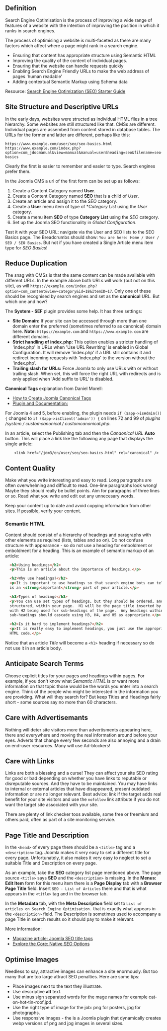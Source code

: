 <!-- Filename: jdocmanual?manual=user&heading=seo&filename=seo-basics.md / Display title: SEO Basics -->

## Definition

Search Engine Optimisation is the process of improving a wide range of features
of a website with the intention of improving the position in which it ranks in
search engines.

The process of optimising a website is multi-faceted as there are many factors
which affect where a page might rank in a search engine.

- Ensuring that content has appropriate structure using Semantic HTML
- Improving the quality of the content of individual pages.
- Ensuring that the website can handle requests quickly
- Enabling Search Engine Friendly URLs to make the web address of pages
  'human readable'
- Adding contextual Semantic Markup using Schema data

Resource: [Search Engine Optimization (SEO) Starter Guide](https://developers.google.com/search/docs/fundamentals/seo-starter-guide "")

## Site Structure and Descriptive URLs

In the early days, websites were structed as individual HTML files in a tree
hierarchy. Some websites are still structured like that. CMSs are different.
Individual pages are assembed from content stored in database tables. The URLs
for the former and latter are different, perhaps like this:
```
https://www.example.com/user/seo/seo-basics.html
https://www.example.com/index.php?option=com_jdocmanual&view=manual&manual=user&heading=seo&filename=seo-basics
```
Clearly the first is easier to remember and easier to type. Search engines
prefer them.

In the Joomla CMS a url of the first form can be set up as follows:

1. Create a Content Category named **User**.
2. Create a Content Category named **SEO** that is a child of *User*.
3. Create an article and assign it to the *SEO* category.
4. Create a **User** menu item of type of **Category List* using the *User* category.
5. Create a menu item **SEO** of type **Category List** using the *SEO* category.
6. Set up the Joomla SEO functionality in *Global Configuration*.

Test it with your SEO URL: navigate via the User and SEO lists to the SEO Basics
page. The Breadcrumbs should show: `You are here: Home / User / SEO / SEO Basics`.
But not if you have created a Single Article menu item type for *SEO Basics*!

## Reduce Duplication

The snag with CMSs is that the same content can be made available with different
URLs. In the example above both URLs will work (but not on this site), as will
`https://example.com/index.php?option=com_content&view=category&id=18&ItemID=17`.
Only one of these should be recognised by search engines and set as the
**canonical** URL. But which one and how?

The **System - SEF** plugin provides some help. It has three settings:

* **Site Domain:** If your site can be accessed through more than one domain
enter the preferred (sometimes referred to as canonical) domain here. **Note:**
`https://example.com` and `https://www.example.com` are different domains.
* **Strict handling of index.php:** This option enables a stricter handling of
'index.php' in URLs when 'Use URL Rewriting' is enabled in Global Configuration.
It will remove 'index.php' if a URL still contains it and redirect incoming
requests with 'index.php' to the version without the 'index.php'.
* **Trailing slash for URLs:** Force Joomla to only use URLs with or without
trailing slash. When set, this will force the right URL with redirects and is
only applied when 'Add suffix to URL' is disabled.

**Canonical Tags** explanation from Daniel Morell:

* [How to Create Joomla Canonical Tags](https://www.danielmorell.com/blog/how-to-create-joomla-canonical-tags "")
* [Plugin and Documentation:](https://www.danielmorell.com/tools/joomla/custom-canonical "")

For Joomla 4 and 5, before enabling, the plugin needs `if ($app->isAdmin()) {`
changed to `if ($app->isClient('admin')) {` on lines 72 and 99 of
*plugins /system / customcanonical / customcanonical.php*.

In an article, select the Publishing tab and then the *Canaonical URL* **Auto**
button. This will place a link like the following any page that displays the
single article:
```
	<link href="/jdm3/en/user/seo/seo-basics.html" rel="canonical" />
```
## Content Quality

Make what you write interesting and easy to read. Long paragraphs are often
overwhelming and difficult to read. One-line paragraphs look wrong! Maybe they
should really be bullet points. Aim for paragraphs of three lines or so. Read
what you write and edit out any unnecesary words.

Keep your content up to date and avoid copying information from other sites.
If possible, verify your content.

### Semantic HTML

Content should consist of a hierarchy of headings and paragraphs with other
elements as required (lists, tables and so on). Do not confuse structure with
appearance - so do not use a heading for emboldment or emboldment for a heading.
This is an example of semantic markup of an article:

```html
  <h2>Using headings</h2>
  <p>This is an article about the importance of headings.</p>

  <h2>Why use headings?</h2>
  <p>It is important to use headings so that search engine bots can tell what
  is an <strong>important</strong> part of your article.</p>

  <h3>Types of headings</h3>
  <p>You can use set types of headings, but they should be ordered, and
  structured, within your page.  H1 will be the page title inserted by Joomla,
  with H2 being used for sub-headings of the page.  Any headings within your
  sub-headings should cascade using H3, H4, and H5 as appropriate.</p>

  <h2>Is it hard to implement headings?</h2>
  <p>It is really easy to implement headings, you just use the appropriate
  HTML code.</p>
```
Notice that an article *Title* will become a `<h1>` heading if necessary so do
not use it in an article body.

## Anticipate Search Terms

Choose explicit titles for your pages and headings within pages. For example,
if you don't know what *Semantic HTML* is or want more information on that
topic those would be the words you enter into a search engine. Think of the
people who might be interested in the information you are providing. What will
they search for? But keep Titles and Headings fairly short - some sources say
no more than 60 characters.

## Care with Advertisemants

Nothing will deter site visitors more than advertisments appearing here, there
and everywhere and moving the real information around before your eyes. Adverts
that change every few seconds are also annoying and a drain on end-user
resources. Many will use Ad-blockers!

## Care with Links

Links are both a blessing and a curse! They can affect your site SEO rating for
good or bad depending on whether you have links to reputable or disreputable
sources. And they have to be maintained. You may have links to internal or
external articles that have disappeared, present outdated information or are no
longer relevant. Best advice: link if the target adds real benefit for your
site visitors and use the `nofollow` link attribute if you do not want the
target site associated with your site.

There are plenty of link checker toos available, some free or freemium and
others paid, often as part of a site monitoring service.

## Page Title and Description

In the `<head>` of every page there should be a `<title>` tag and a
`<description>` tag. Joomla makes it very easy to set a different title for
every page. Unfortunately, it also makes it very easy to neglect to set
a suitable Title and Description on every page.

As an example, take the **SEO** category list page mentioned above. The page
source `<title>` says **SEO** and the `<description>` is missing. In the
**Menus: Edit Item** form for this menu item there is a **Page Display** tab
with a **Browser Page Title** field. Insert `SEO - List of Articles` there and
that is what appears in the `<title>` tag and in the browser tab.

In the **Metadata** tab, with the **Meta Description** field set to
`List of articles on Search Engine Optimisation.` that is exactly what appears
in the `<description>` field. The Description is sometimes used to accompany
a page Title in search results so it should pay to make it relevant.

More information:
* [Magazine article: Joomla SEO title tags](https://magazine.joomla.org/all-issues/september/joomla-seo-title-tags "")
* [Explore the Core: Native SEO Options](https://magazine.joomla.org/all-issues/june/explore-the-core-native-seo-options "")

## Optimise Images

Needless to say, attractive images can enhance a site enormously. But too many
that are too large attract SEO penalties. Here are some tips:

* Place images next to the text they illustrate.
* Use descriptive **alt** text.
* Use minus sign separated words for the mage names for example
cat-on-hot-tin-roof.jpd.
* Use the right type of image for the job: png for posters, jpg for photographs.
* Use responsive images - the is a Joomla plugin that dynamically creates webp
versions of png and jpg images in several sizes.
